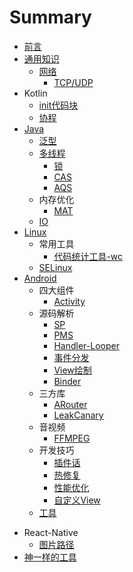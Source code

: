 # Summary

* [前言](README.md)
* [通用知识](./general/README.md)
    * [网络](./general/network.md)
        * [TCP/UDP](./general/tcp_udp.md)
* Kotlin
    * [init代码块](./kotlin/init.md)
    * [协程](./kotlin/coroutines.md)
* [Java](./java/README.md)
    * [泛型](./java/泛型.md)
    * [多线程](./multi_thread.md)
        * [锁](./java/lock.md)
        * [CAS](./java/cas.md)
        * [AQS](./java/aqs.md)
    * 内存优化
        * [MAT](./java/mat.md)
    * [IO](./java/io.md)
* [Linux](./linux/README.md)
    * 常用工具
        * [代码统计工具-wc](./linux/wc.md)
    * [SELinux](./linux/SELinux.md)
* [Android](./android/README.md)
    * 四大组件
        * [Activity](./android/activity.md)
    * 源码解析
        * [SP](./android/SharedPreferences.md)
        * [PMS](./android/PMS.md)
        * [Handler-Looper](./android/handler_looper.md)
        * [事件分发](./android/touch_event.md)
        * [View绘制](./android/view_render.md)
        * [Binder](./android/binder.md)
    * 三方库
        * [ARouter](./android/ARouter.md)
        * [LeakCanary](./android/LeakCanary.md)
    * 音视频
        * [FFMPEG](./android/ffmpeg.md)
    * 开发技巧
        * [插件话](./android/plugin_ops.md)
        * [热修复](./android/hotfix.md)
        * [性能优化](./android/performance.md)
        * [自定义View](./android/custom_view.md)
    * [工具](./android/tools.md)

- React-Native
    - [图片路径](./rn/image_path.md)
- [神一样的工具](./tools/README.md)